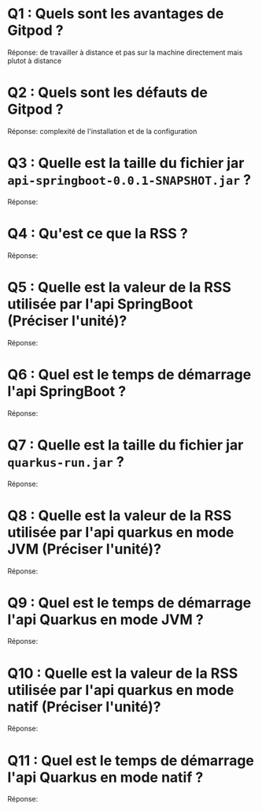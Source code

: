 # Q1 : Quels sont  les avantages de Gitpod ?
Réponse: de travailler à distance et pas sur la machine directement mais plutot à distance

# Q2 : Quels sont les défauts de Gitpod ?
Réponse: complexité de l'installation et de la configuration

# Q3 : Quelle est la taille du fichier jar `api-springboot-0.0.1-SNAPSHOT.jar` ?
Réponse: 

# Q4 : Qu'est ce que  la RSS ?
Réponse: 

# Q5 : Quelle est la valeur de la RSS utilisée par l'api SpringBoot (Préciser l'unité)?
Réponse:

# Q6 : Quel est le temps de démarrage l'api SpringBoot ?
Réponse:

# Q7 : Quelle est la taille du fichier jar `quarkus-run.jar` ?
Réponse:

# Q8 : Quelle est la valeur de la RSS utilisée par l'api quarkus en mode JVM (Préciser l'unité)?
Réponse:

# Q9 : Quel est le temps de démarrage l'api Quarkus en mode JVM ?
Réponse:

# Q10 : Quelle est la valeur de la RSS utilisée par l'api quarkus en mode natif (Préciser l'unité)?
Réponse:

# Q11 : Quel est le temps de démarrage l'api Quarkus en mode natif ?
Réponse: